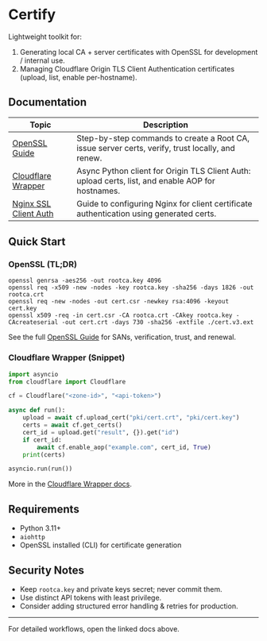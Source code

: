 # Certify

Lightweight toolkit for:
1. Generating local CA + server certificates with OpenSSL for development / internal use.
2. Managing Cloudflare Origin TLS Client Authentication certificates (upload, list, enable per-hostname).

## Documentation

| Topic | Description |
|-------|-------------|
| [OpenSSL Guide](./docs/openssl-guide.md) | Step-by-step commands to create a Root CA, issue server certs, verify, trust locally, and renew. |
| [Cloudflare Wrapper](./docs/cloudflare-wrapper.md) | Async Python client for Origin TLS Client Auth: upload certs, list, and enable AOP for hostnames. |
| [Nginx SSL Client Auth](./docs/nginx-sslclient.md) | Guide to configuring Nginx for client certificate authentication using generated certs. |

## Quick Start

### OpenSSL (TL;DR)
```
openssl genrsa -aes256 -out rootca.key 4096
openssl req -x509 -new -nodes -key rootca.key -sha256 -days 1826 -out rootca.crt
openssl req -new -nodes -out cert.csr -newkey rsa:4096 -keyout cert.key
openssl x509 -req -in cert.csr -CA rootca.crt -CAkey rootca.key -CAcreateserial -out cert.crt -days 730 -sha256 -extfile ./cert.v3.ext
```
See the full [OpenSSL Guide](./docs/openssl-guide.md) for SANs, verification, trust, and renewal.

### Cloudflare Wrapper (Snippet)
```python
import asyncio
from cloudflare import Cloudflare

cf = Cloudflare("<zone-id>", "<api-token>")

async def run():
    upload = await cf.upload_cert("pki/cert.crt", "pki/cert.key")
    certs = await cf.get_certs()
    cert_id = upload.get("result", {}).get("id")
    if cert_id:
        await cf.enable_aop("example.com", cert_id, True)
    print(certs)

asyncio.run(run())
```
More in the [Cloudflare Wrapper docs](./docs/cloudflare-wrapper.md).

## Requirements
- Python 3.11+
- `aiohttp`
- OpenSSL installed (CLI) for certificate generation

## Security Notes
- Keep `rootca.key` and private keys secret; never commit them.
- Use distinct API tokens with least privilege.
- Consider adding structured error handling & retries for production.

---
For detailed workflows, open the linked docs above.